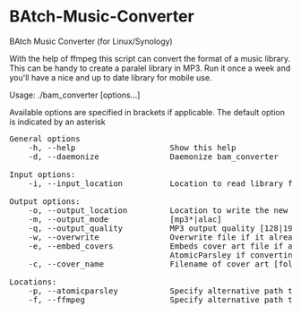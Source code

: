 # BAtch-Music-Converter

BAtch Music Converter (for Linux/Synology)

With the help of ffmpeg this script can convert the format of a music library. This can be
handy to create a paralel library in MP3. Run it once a week and you'll have a nice and up
to date library for mobile use.

Usage: ./bam_converter [options...]

Available options are specified in brackets if applicable. The default option is
indicated by an asterisk

<pre>
General options
    -h, --help                    Show this help
    -d, --daemonize               Daemonize bam_converter

Input options:
    -i, --input_location          Location to read library from ['./'*]

Output options:
    -o, --output_location         Location to write the new library to ['../'*]
    -m, --output_mode             [mp3*|alac]
    -q, --output_quality          MP3 output quality [128|196|320*]
    -w, --overwrite               Overwrite file if it already exists
    -e, --embed_covers            Embeds cover art file if available. Requires
                                  AtomicParsley if converting to ALAC.
    -c, --cover_name              Filename of cover art [folder.jpg*|...]

Locations:
    -p, --atomicparsley           Specify alternative path to AtomicParsley
    -f, --ffmpeg                  Specify alternative path to ffmpeg
</pre>